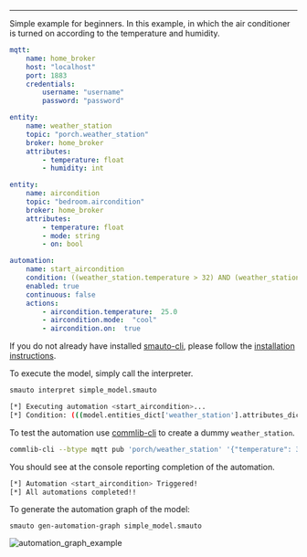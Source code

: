 ---

Simple example for beginners. In this example, in which the air conditioner is turned on according to the temperature and humidity.

```yaml
mqtt:
    name: home_broker
    host: "localhost"
    port: 1883
    credentials:
        username: "username"
        password: "password"

entity:
    name: weather_station
    topic: "porch.weather_station"
    broker: home_broker
    attributes:
        - temperature: float
        - humidity: int

entity:
    name: aircondition
    topic: "bedroom.aircondition"
    broker: home_broker
    attributes:
        - temperature: float
        - mode: string
        - on: bool

automation:
    name: start_aircondition
    condition: ((weather_station.temperature > 32) AND (weather_station.humidity > 30)) AND (aircondition.on NOT true)
    enabled: true
    continuous: false
    actions:
        - aircondition.temperature:  25.0
        - aircondition.mode:  "cool"
        - aircondition.on:  true
```

If you do not already have installed [smauto-cli](), please follow the [installation instructions](https://github.com/robotics-4-all/smauto-cli#installation).

To execute the model, simply call the interpreter.

```bash
smauto interpret simple_model.smauto
```

```bash
[*] Executing automation <start_aircondition>...
[*] Condition: (((model.entities_dict['weather_station'].attributes_dict['temperature'].value > 32) and (model.entities_dict['weather_station'].attributes_dict['humidity'].value > 30)) and (model.entities_dict['aircondition'].attributes_dict['on'].value is not True))
```

To test the automation use [commlib-cli](https://github.com/robotics-4-all/commlib-cli) to create a dummy `weather_station`.

```bash
commlib-cli --btype mqtt pub 'porch/weather_station' '{"temperature": 33, "humidity": 31}'
```

You should see at the console reporting completion of the automation.

```bash
[*] Automation <start_aircondition> Triggered!
[*] All automations completed!!
```

To generate the automation graph of the model:

```
smauto gen-automation-graph simple_model.smauto
```

![automation_graph_example](automation_start_aircondition.png)
